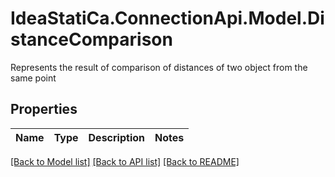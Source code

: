 # IdeaStatiCa.ConnectionApi.Model.DistanceComparison
Represents the result of comparison of distances of two object from the same point

## Properties

Name | Type | Description | Notes
------------ | ------------- | ------------- | -------------

[[Back to Model list]](../README.md#documentation-for-models) [[Back to API list]](../README.md#documentation-for-api-endpoints) [[Back to README]](../README.md)

